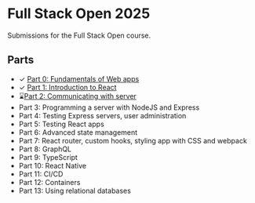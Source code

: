 # Full Stack Open 2025
Submissions for the Full Stack Open course.

## Parts
- ✓ [Part 0: Fundamentals of Web apps](./part0)
- ✓ [Part 1: Introduction to React](./part1)
- ⌛[Part 2: Communicating with server](./part2)
- Part 3: Programming a server with NodeJS and Express
- Part 4: Testing Express servers, user administration
- Part 5: Testing React apps
- Part 6: Advanced state management
- Part 7: React router, custom hooks, styling app with CSS and webpack
- Part 8: GraphQL
- Part 9: TypeScript
- Part 10: React Native
- Part 11: CI/CD
- Part 12: Containers
- Part 13: Using relational databases
